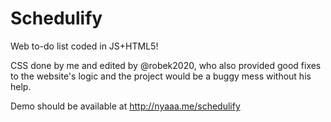 # Schedulify

Web to-do list coded in JS+HTML5!

CSS done by me and edited by @robek2020, who also provided good fixes to the website's logic and the project would be a buggy mess without his help.

Demo should be available at http://nyaaa.me/schedulify
